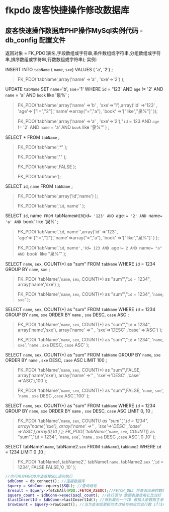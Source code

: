 
# fkpdo 废客快捷操作修改数据库
## 废客快速操作数据库PHP操作MySql实例代码 - db_config 配置文件
返回对象  = FK_PDO(表名,字段数组或字符串,条件数组或字符串,分组数组或字符串,排序数组或字符串,行数数组或字符串);
实例:

   INSERT INTO `tabName` ( `name`, `sxe`) VALUES ( 'a', '2') ;
>   FK_PDO('tabName',array('name' =>'a' , 'sxe'=>'2')    );

   UPDATE `tabName` SET  `name`='b', `sxe`='1' WHERE `id` = '123' AND  `age` != '2' AND  `name` = 'a' AND  `book` like '泉%' ;
>   FK_PDO('tabName',array('name' =>'b' , 'sxe'=>'1'),array('id' =>'123' , 'age'=>'["!=","2"]','name'=>array("=","a"), 'book' =>'["like","泉%"]'  ));
>
>   FK_PDO('tabName',array('name' =>'a' , 'sxe'=>'2'),"`id` = 123 AND  `age` != '2' AND  `name` = 'a' AND  `book` like '泉%'" ) ;

   SELECT  *  FROM  `tabName`  ;
>   FK_PDO('tabName','*' );
>
>   FK_PDO('tabName',"" );
>
>   FK_PDO('tabName',FALSE );
>
>   FK_PDO('tabName');


   SELECT  `id`, `name`  FROM  `tabName` ;
>   FK_PDO('tabName',array('id','name') );
>
>   FK_PDO('tabName','`id`, name`' );


   SELECT  `id`, name`  FROM  `tabName` WHERE `id` = '123' AND  `age` != '2' AND  `name` = 'a' AND  `book` like '泉%'    ;
>   FK_PDO('tabName','`id`, name`',array('id' =>'123' , 'age'=>'["!=","2"]','name'=>array("=","a"), 'book' =>'["like","泉%"]'  )  );
>
>   FK_PDO('tabName','`id`, name`','`id` = 123 AND  `age` != 2 AND  `name` = "a" AND  `book` like "泉%"'  );


   SELECT  `name`, `sex`, COUNT(*) as "sum"  FROM  `tabName` WHERE `id` = 1234 GROUP BY `name`, `sxe`   ;
>   FK_PDO( 'tabName','`name`, `sex`, COUNT(*) as "sum"',"`id` = 1234", array('name','sxe')  );
>
>   FK_PDO( 'tabName','`name`, `sex`, COUNT(*) as "sum"',"`id` = 1234", '`name`, `sxe`'  );


   SELECT  `name`, `sex`, COUNT(*) as "sum"  FROM  `tabName` WHERE `id` = 1234 GROUP BY `name`, `sxe` ORDER BY `name` , `sxe` DESC, `case` ASC  ;
>   FK_PDO( 'tabName','`name`, `sex`, COUNT(*) as "sum"',"`id` = 1234", array('name','sxe'), array('name' =>'' , 'sxe'=>'DESC' ,'case' =>'ASC')  );
>
>   FK_PDO( 'tabName','`name`, `sex`, COUNT(*) as "sum"',"`id` = 1234", '`name`, `sxe`', '`name` , `sxe` DESC, `case` ASC'  );


   SELECT  `name`, `sex`, COUNT(*) as "sum" FROM `tabName`  GROUP BY `name`, `sxe` ORDER BY `name` , `sxe` DESC, `case` ASC LIMIT 100 ;
>   FK_PDO( 'tabName','`name`, `sex`, COUNT(*) as "sum"',FALSE, array('name','sxe'), array('name' =>'' , 'sxe'=>'DESC' ,'case' =>'ASC'),100  );
>
>   FK_PDO( 'tabName','`name`, `sex`, COUNT(*) as "sum"',FALSE, '`name`, `sxe`', '`name` , `sxe` DESC ,`case` ASC','100' );


   SELECT  `name`, `sex`, COUNT(*) as "sum"  FROM  `tabName` WHERE `id` = 1234 GROUP BY `name`, `sxe` ORDER BY `name` , `sxe` DESC, `case` ASC LIMIT 0, 10 ;
>   FK_PDO( 'tabName','`name`, `sex`, COUNT(*) as "sum"',"`id` = 1234", array('name','sxe'), array('name' =>'' , 'sxe'=>'DESC' ,'case' =>'ASC'),array(0,10 )  );
>   FK_PDO( 'tabName','`name`, `sex`, COUNT(*) as "sum"',"`id` = 1234", '`name`, `sxe`', '`name` , `sxe` DESC ,`case` ASC','0 ,10'  );

   SELECT   tabName1.`name`, tabName2.`sex`  FROM `tabName1`,`tabName2` WHERE `id` = 1234   LIMIT 0 ,10 ;
>   FK_PDO(  'tabName1`,`tabName2',' tabName1.`name`, tabName2.`sex` ','`id` = 1234', FALSE,FALSE,'0 ,10'  );

```php
//也可用非FKPDO方法直接SQL语句执行
 $dbConn = db_connect(); //连接数据库
 $query = $dbConn->query($SQL); //查询语句
 $result = $query->fetchAll(PDO::FETCH_ASSOC);//FETCH_OBJ 将查询出来的数据对象转为数组 if($result){查询成功}
 $query_count = $dbConn->exec($sql_count); //执行语句 像删表建表用它比较好  if($query_count !== false){操作成功}
 $lastInsertId = $dbConn->lastInsertId(); //得到最后一个ID 做插入新数据主录时可返回插入的主键值if($lastInsertId){插入成功}
 $rowCount = $query->rowCount(); //当为查询或更新时本次操作响应的总行数 if($rowCount){更新成功}
```
